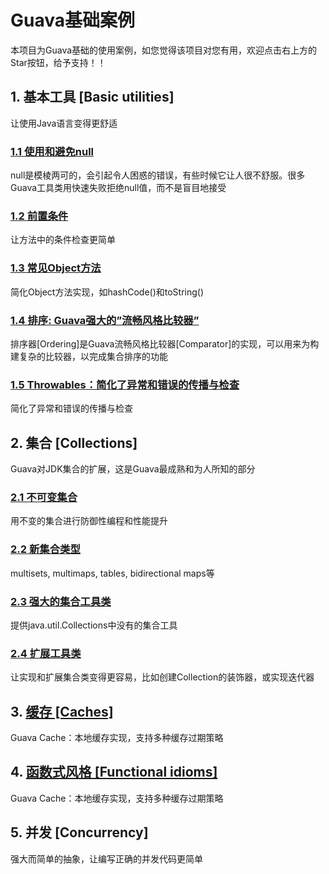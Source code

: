 # Guava基础案例
本项目为Guava基础的使用案例，如您觉得该项目对您有用，欢迎点击右上方的Star按钮，给予支持！！

## 1. 基本工具 [Basic utilities]
让使用Java语言变得更舒适

### [1.1 使用和避免null](https://github.com/yxxcoder/Guava-Learning/tree/master/src/main/java/basic/optional)
null是模棱两可的，会引起令人困惑的错误，有些时候它让人很不舒服。很多Guava工具类用快速失败拒绝null值，而不是盲目地接受

### [1.2 前置条件](https://github.com/yxxcoder/Guava-Learning/tree/master/src/main/java/basic/preconditions)
让方法中的条件检查更简单

### [1.3 常见Object方法](https://github.com/yxxcoder/Guava-Learning/tree/master/src/main/java/basic/object)
简化Object方法实现，如hashCode()和toString()

### [1.4 排序: Guava强大的”流畅风格比较器”](https://github.com/yxxcoder/Guava-Learning/tree/master/src/main/java/basic/ordering)
排序器[Ordering]是Guava流畅风格比较器[Comparator]的实现，可以用来为构建复杂的比较器，以完成集合排序的功能

### [1.5 Throwables：简化了异常和错误的传播与检查](https://github.com/yxxcoder/Guava-Learning/tree/master/src/main/java/basic/throwables)
简化了异常和错误的传播与检查


## 2. 集合 [Collections]
Guava对JDK集合的扩展，这是Guava最成熟和为人所知的部分

### [2.1 不可变集合](https://github.com/yxxcoder/Guava-Learning/tree/master/src/main/java/collections/immutable)
用不变的集合进行防御性编程和性能提升

### [2.2 新集合类型](https://github.com/yxxcoder/Guava-Learning/tree/master/src/main/java/collections/newcollection)
multisets, multimaps, tables, bidirectional maps等

### [2.3 强大的集合工具类](https://github.com/yxxcoder/Guava-Learning/tree/master/src/main/java/collections/utilities)
提供java.util.Collections中没有的集合工具

### [2.4 扩展工具类](https://github.com/yxxcoder/Guava-Learning/tree/master/src/main/java/collections/extension)
让实现和扩展集合类变得更容易，比如创建Collection的装饰器，或实现迭代器


## 3. [缓存 [Caches]](https://github.com/yxxcoder/Guava-Learning/tree/master/src/main/java/caches)
Guava Cache：本地缓存实现，支持多种缓存过期策略


## 4. [函数式风格 [Functional idioms]](https://github.com/yxxcoder/Guava-Learning/tree/master/src/main/java/functional)
Guava Cache：本地缓存实现，支持多种缓存过期策略


## 5. 并发 [Concurrency]
强大而简单的抽象，让编写正确的并发代码更简单



